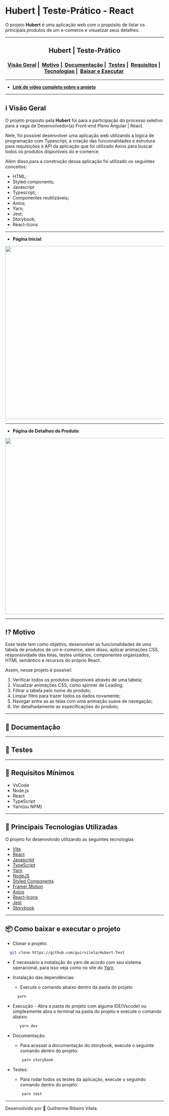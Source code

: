 
# Hubert | Teste-Prático - React

O projeto **Hubert** é uma aplicação web com o propósito de listar os principais produtos de um e-comerce e visualizar seus detalhes.

---

<h2 align="center">Hubert | Teste-Prático</h2>
<h3 align="center">
  <a href="#information_source-visão-geral">Visão Geral</a>&nbsp;|&nbsp;
  <a href="#interrobang-motivo">Motivo</a>&nbsp;|&nbsp;
  <a href="#book-documentação">Documentação</a>&nbsp;|&nbsp;
  <a href="#hammer-testes">Testes</a>&nbsp;|&nbsp;
  <a href="#seedling-requisitos-mínimos">Requisitos</a>&nbsp;|&nbsp;
  <a href="#rocket-principais-tecnologias-utilizadas">Tecnologias</a>&nbsp;|&nbsp;
  <a href="#package-como-baixar-e-executar-o-projeto">Baixar e Executar</a>&nbsp;
</h3>

---

</div>

- [**Link do vídeo completo sobre o projeto**](https://i.imgur.com/cveG3OY.gif)

---

## :information_source: Visão Geral

O projeto proposto pela **Hubert** foi para a participação do processo seletivo para a vaga de Desenvolvedor(a) Front-end Pleno Angular | React. 

Nele, foi possível desenvolver uma aplicação web utilizando a lógica de programação com Typescript, a criação das funcionalidades e estrutura para
requisições à API da aplicação que foi utilizado Axios para buscar todos os produtos disponíveis do e-comerce.



Além disso,para a construção dessa aplicação foi utilizado os seguintes conceitos:

- HTML;
- Styled components;
- Javascript
- Typescript;
- Componentes reutilizáveis;
- Axios;
- Yarn;
- Jest;
- Storybook;
- React-Icons

---

- **Página Inicial**:

<div align="center" >
  <img src="https://i.imgur.com/vEB4DlL.png" width="550">
</div>

---

- **Página de Detalhes do Produto**:

<div align="center" >
  <img src="https://i.imgur.com/V84TDke.png" width="560">
</div>

---

## :interrobang: Motivo

Esse teste tem como objetivo, desenvolver as funcionalidades de uma tabela de produtos de um e-comerce, além disso, aplicar animações CSS, responsividade
das telas, testes unitários, componentes organizados, HTML semântico e recursos do próprio React.

Assim, nesse projeto é possível:

1. Verificar todos os produtos disponíveis através de uma tabela;
2. Visualizar animações CSS, como spinner de Loading;
3. Filtrar a tabela pelo nome do produto;
4. Limpar filtro para trazer todos os dados novamente;
5. Navegar entre as as telas com uma animação suave de navegação;
6. Ver detalhadamente as especificações do produto;

---

## :book: Documentação

---

## :hammer: Testes

---

## :seedling: Requisitos Mínimos

- VsCode
- Node.js
- React
- TypeScript
- Yarn(ou NPM)


---

## :rocket: Principais Tecnologias Utilizadas

O projeto foi desenvolvido utilizando as seguintes tecnologias

- [Vite](https://vitejs.dev/)
- [React](https://pt-br.reactjs.org/)
- [Javascript](https://developer.mozilla.org/pt-BR/docs/Web/JavaScript)
- [TypeScript](https://www.typescriptlang.org/)
- [Yarn](https://classic.yarnpkg.com/blog/2017/05/12/introducing-yarn/)
- [NodeJS](https://nodejs.org/en/)
- [Styled Components](https://www.styled-components.com/)
- [Framer Motion](https://www.framer.com/motion/)
- [Axios](https://axios-http.com/ptbr/docs/intro)
- [React-Icons](https://react-icons.github.io/react-icons/)
- [Jest](https://jestjs.io/pt-BR/)
- [Storybook](https://storybook.js.org/)



---

## :package: Como baixar e executar o projeto

- Clonar o projeto:

 ```bash
   git clone https://github.com/guirvilela/Hubert-Test
  ```
  
- É necessário a instalação do yarn de acordo com seu sistema operacional, para isso veja como no site do [Yarn](https://yarnpkg.com/getting-started)
- Instalação das dependências:
  - Execute o comando abaixo dentro da pasta do projeto
  
  ```bash
    yarn
  ```
  
- Execução - Abra a pasta do projeto com alguma IDE(Vscode) ou simplesmente abra o terminal na pasta do projeto e execute o comando abaixo:

  ```bash
     yarn dev
  ```
  
- Documentação:
  - Para acessar a documentação do storybook, execute o seguinte comando dentro do projeto:

  ```bash
      yarn storybook
  ```

- Testes: 
  - Para rodar todos os testes da aplicação, execute o seguindo comando dentro do projeto:
  ```bash
      yarn test
  ```


---

Desenvolvido por :star2: Guilherme Ribeiro Vilela.

